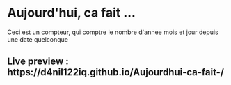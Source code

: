 <h1>Aujourd'hui, ca fait ...</h1>

<p>Ceci est un compteur, qui comptre le nombre d'annee mois et jour depuis une date quelconque</p>

<h2> Live preview : https://d4nil122iq.github.io/Aujourdhui-ca-fait-/</h2>
